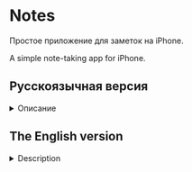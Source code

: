 # Notes

Простое приложение для заметок на iPhone.

A simple note-taking app for iPhone.

## Русскоязычная версия

<details>
<summary>Описание</summary>

### Обязательные требования:
- Создание одной простейшей заметки только с текстом;
- Редактирование заметки в окне собственного приложения;
- Сохранение заметки между сеансами приложения, в любом формате;
- При первом запуске приложение должно иметь одну заметку с текстом.

### Желательно:
- Создание нескольких заметок в приложении;
- Выводить список существующих заметок;
- Возможность редактирования любой заметки из списка;
- Удаление заметок;
- Также сохранять все заметки между сеансами.

### Используемый стек:
- Swift
- SwiftUI
- Realm

### Вид приложения

<img src="images/mockup.jpg" alt="Image" width="800" height="455">

</details>


## The English version

<details>
<summary>Description</summary>

### Mandatory Requirements:
- Creation of a single, basic note with text only;
- Editing notes within the app's own window;
- Saving notes between app sessions, in any format;
- Upon initial launch, the app should have one note with text.

### Preferable Features:
- Creating multiple notes within the app;
- Displaying a list of existing notes;
- Editing any note from the list;
- Deleting notes;
- Additionally, saving all notes between sessions.

### Technology Stack Used:
- Swift
- SwiftUI
- Realm

### View Application

<img src="images/mockup.jpg" alt="Image" width="800" height="455">

</details>
